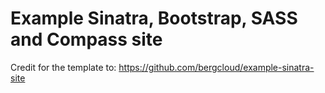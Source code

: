 # Example Sinatra, Bootstrap, SASS and Compass site
Credit for the template to:
https://github.com/bergcloud/example-sinatra-site
